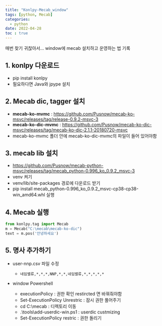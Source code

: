 ```yaml
---
title: "Konlpy-Mecab_window"
tags: [python, Mecab]
categories:
  - python
date: 2022-04-28
toc : true
---
```


매번 찾기 귀찮아서... window에 mecab 설치하고 운영하는 법 기록

## 1. konlpy 다운로드
- pip install konlpy
- 필요하다면 Java와 jpype 설치

## 2. Mecab dic, tagger 설치
- **mecab-ko-mvmc** : https://github.com/Pusnow/mecab-ko-msvc/releases/tag/release-0.9.2-msvc-3
- **mecab-ko-dic-mvmc** : https://github.com/Pusnow/mecab-ko-dic-msvc/releases/tag/mecab-ko-dic-2.1.1-20180720-msvc
- mecab-ko-mvmc 폴더 안에 mecab-ko-dic-mvmc의 파일이 들어 있어야함


## 3. mecab lib 설치
- https://github.com/Pusnow/mecab-python-msvc/releases/tag/mecab_python-0.996_ko_0.9.2_msvc-3
- venv 켜기
- venv/lib/site-packages 경로에 다운로드 받기
- pip install mecab_python-0.996_ko_0.9.2_msvc-cp38-cp38-win_amd64.whl 실행


## 4. Mecab 실행
```python
from konlpy.tag import Mecab
m = Mecab("C:\mecab\mecab-ko-dic")
text = m.pos('안녕하세요')
```

## 5. 명사 추가하기
- user-nnp.csv 파일 수정
    - `네임밸류,*,*,*,NNP,*,*,네임밸류,*,*,*,*,*`

- window Powershell 
    - executionPolicy : 권한 확인 restircted 면 바꿔줘야함
    - Set-ExecutionPolicy Unrestric : 잠시 권한 풀어주기
    - cd C:\mecab : 디렉토리 이동
    - .\tools\add-userdic-win.ps1 : userdic custmizing 
    -  Set-ExecutionPolicy restric : 권한 돌리기



